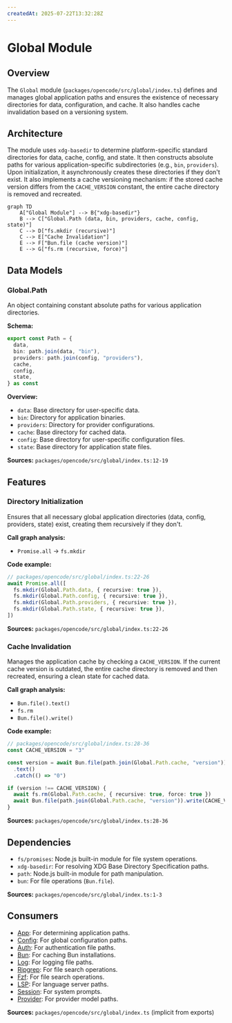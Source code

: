 ```yaml
---
createdAt: 2025-07-22T13:32:28Z
---
```


# Global Module

## Overview

The `Global` module (`packages/opencode/src/global/index.ts`) defines and manages global application paths and ensures the existence of necessary directories for data, configuration, and cache. It also handles cache invalidation based on a versioning system.

## Architecture

The module uses `xdg-basedir` to determine platform-specific standard directories for data, cache, config, and state. It then constructs absolute paths for various application-specific subdirectories (e.g., `bin`, `providers`). Upon initialization, it asynchronously creates these directories if they don't exist. It also implements a cache versioning mechanism: if the stored cache version differs from the `CACHE_VERSION` constant, the entire cache directory is removed and recreated.

```mermaid
graph TD
    A["Global Module"] --> B{"xdg-basedir"}
    B --> C["Global.Path (data, bin, providers, cache, config, state)"]
    C --> D["fs.mkdir (recursive)"]
    C --> E["Cache Invalidation"]
    E --> F["Bun.file (cache version)"]
    E --> G["fs.rm (recursive, force)"]
```

## Data Models

### Global.Path

An object containing constant absolute paths for various application directories.

**Schema:**

```typescript
export const Path = {
  data,
  bin: path.join(data, "bin"),
  providers: path.join(config, "providers"),
  cache,
  config,
  state,
} as const
```

**Overview:**

- `data`: Base directory for user-specific data.
- `bin`: Directory for application binaries.
- `providers`: Directory for provider configurations.
- `cache`: Base directory for cached data.
- `config`: Base directory for user-specific configuration files.
- `state`: Base directory for application state files.

**Sources:** `packages/opencode/src/global/index.ts:12-19`

## Features

### Directory Initialization

Ensures that all necessary global application directories (data, config, providers, state) exist, creating them recursively if they don't.

**Call graph analysis:**

- `Promise.all` → `fs.mkdir`

**Code example:**

```typescript
// packages/opencode/src/global/index.ts:22-26
await Promise.all([
  fs.mkdir(Global.Path.data, { recursive: true }),
  fs.mkdir(Global.Path.config, { recursive: true }),
  fs.mkdir(Global.Path.providers, { recursive: true }),
  fs.mkdir(Global.Path.state, { recursive: true }),
])
```

**Sources:** `packages/opencode/src/global/index.ts:22-26`

### Cache Invalidation

Manages the application cache by checking a `CACHE_VERSION`. If the current cache version is outdated, the entire cache directory is removed and then recreated, ensuring a clean state for cached data.

**Call graph analysis:**

- `Bun.file().text()`
- `fs.rm`
- `Bun.file().write()`

**Code example:**

```typescript
// packages/opencode/src/global/index.ts:28-36
const CACHE_VERSION = "3"

const version = await Bun.file(path.join(Global.Path.cache, "version"))
  .text()
  .catch(() => "0")

if (version !== CACHE_VERSION) {
  await fs.rm(Global.Path.cache, { recursive: true, force: true })
  await Bun.file(path.join(Global.Path.cache, "version")).write(CACHE_VERSION)
}
```

**Sources:** `packages/opencode/src/global/index.ts:28-36`

## Dependencies

- `fs/promises`: Node.js built-in module for file system operations.
- `xdg-basedir`: For resolving XDG Base Directory Specification paths.
- `path`: Node.js built-in module for path manipulation.
- `bun`: For file operations (`Bun.file`).

**Sources:** `packages/opencode/src/global/index.ts:1-3`

## Consumers

- [App](../app.md): For determining application paths.
- [Config](../config.md): For global configuration paths.
- [Auth](../auth.md): For authentication file paths.
- [Bun](../bun.md): For caching Bun installations.
- [Log](../util/util.md#log): For logging file paths.
- [Ripgrep](../file.md): For file search operations.
- [Fzf](../file.md): For file search operations.
- [LSP](../lsp.md): For language server paths.
- [Session](../session.md): For system prompts.
- [Provider](../provider.md): For provider model paths.

**Sources:** `packages/opencode/src/global/index.ts` (implicit from exports)

